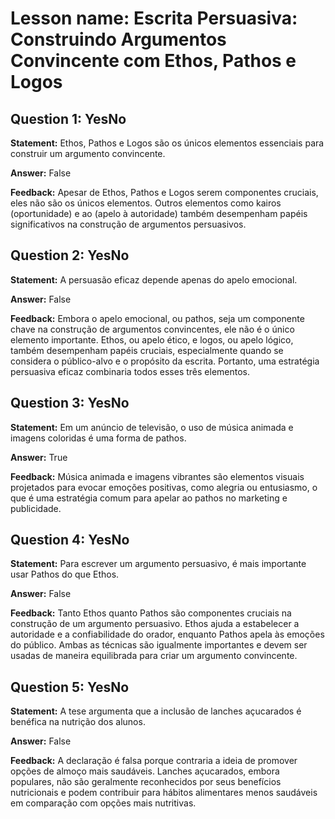 # Lesson name: Escrita Persuasiva: Construindo Argumentos Convincente com Ethos, Pathos e Logos

## Question 1: YesNo

**Statement:** Ethos, Pathos e Logos são os únicos elementos essenciais para construir um argumento convincente.

**Answer:** False

**Feedback:**
Apesar de Ethos, Pathos e Logos serem componentes cruciais, eles não são os únicos elementos. Outros elementos como kairos (oportunidade) e ao (apelo à autoridade) também desempenham papéis significativos na construção de argumentos persuasivos.


## Question 2: YesNo

**Statement:** A persuasão eficaz depende apenas do apelo emocional.

**Answer:** False

**Feedback:**
Embora o apelo emocional, ou pathos, seja um componente chave na construção de argumentos convincentes, ele não é o único elemento importante. Ethos, ou apelo ético, e logos, ou apelo lógico, também desempenham papéis cruciais, especialmente quando se considera o público-alvo e o propósito da escrita. Portanto, uma estratégia persuasiva eficaz combinaria todos esses três elementos.


## Question 3: YesNo

**Statement:** Em um anúncio de televisão, o uso de música animada e imagens coloridas é uma forma de pathos.

**Answer:** True

**Feedback:**
Música animada e imagens vibrantes são elementos visuais projetados para evocar emoções positivas, como alegria ou entusiasmo, o que é uma estratégia comum para apelar ao pathos no marketing e publicidade.


## Question 4: YesNo

**Statement:** Para escrever um argumento persuasivo, é mais importante usar Pathos do que Ethos.

**Answer:** False

**Feedback:**
Tanto Ethos quanto Pathos são componentes cruciais na construção de um argumento persuasivo. Ethos ajuda a estabelecer a autoridade e a confiabilidade do orador, enquanto Pathos apela às emoções do público. Ambas as técnicas são igualmente importantes e devem ser usadas de maneira equilibrada para criar um argumento convincente.


## Question 5: YesNo

**Statement:** A tese argumenta que a inclusão de lanches açucarados é benéfica na nutrição dos alunos.

**Answer:** False

**Feedback:**
A declaração é falsa porque contraria a ideia de promover opções de almoço mais saudáveis. Lanches açucarados, embora populares, não são geralmente reconhecidos por seus benefícios nutricionais e podem contribuir para hábitos alimentares menos saudáveis em comparação com opções mais nutritivas.

